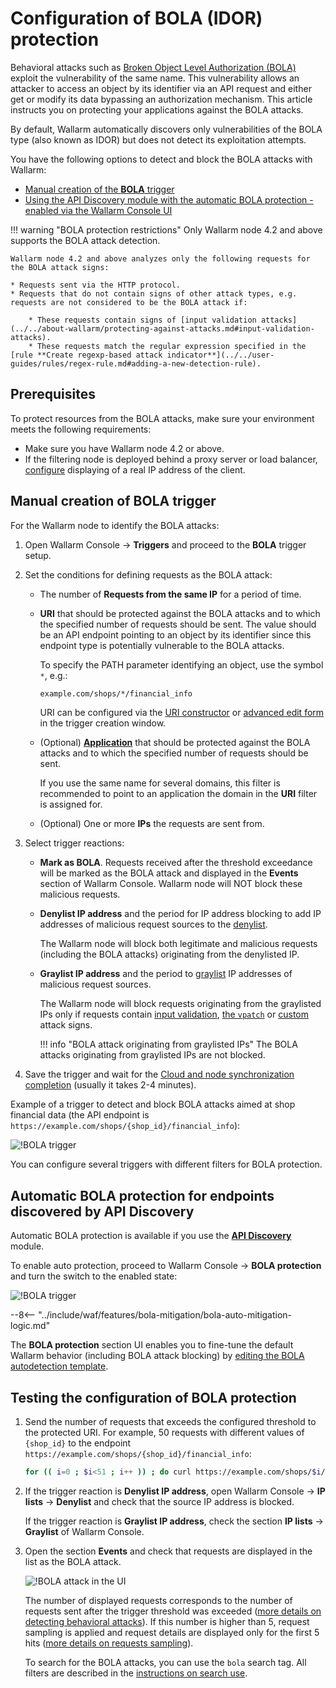 [variability-in-endpoints-docs]:       ../../about-wallarm/api-discovery.md#variability-in-endpoints
[changes-in-api-structure-docs]:       ../../user-guides/api-discovery.md#tracking-changes-in-api-structure
[bola-protection-for-endpoints-docs]:  ../../about-wallarm/api-discovery.md#automatic-bola-protection

# Configuration of BOLA (IDOR) protection

Behavioral attacks such as [Broken Object Level Authorization (BOLA)](../../attacks-vulns-list.md#broken-object-level-authorization-bola) exploit the vulnerability of the same name. This vulnerability allows an attacker to access an object by its identifier via an API request and either get or modify its data bypassing an authorization mechanism. This article instructs you on protecting your applications against the BOLA attacks.

By default, Wallarm automatically discovers only vulnerabilities of the BOLA type (also known as IDOR) but does not detect its exploitation attempts.

You have the following options to detect and block the BOLA attacks with Wallarm:

* [Manual creation of the **BOLA** trigger](#manual-creation-of-bola-trigger)
* [Using the API Discovery module with the automatic BOLA protection - enabled via the Wallarm Console UI](#automatic-bola-protection-for-endpoints-discovered-by-api-discovery)

!!! warning "BOLA protection restrictions"
    Only Wallarm node 4.2 and above supports the BOLA attack detection.

    Wallarm node 4.2 and above analyzes only the following requests for the BOLA attack signs:

    * Requests sent via the HTTP protocol.
    * Requests that do not contain signs of other attack types, e.g. requests are not considered to be the BOLA attack if:

        * These requests contain signs of [input validation attacks](../../about-wallarm/protecting-against-attacks.md#input-validation-attacks).
        * These requests match the regular expression specified in the [rule **Create regexp-based attack indicator**](../../user-guides/rules/regex-rule.md#adding-a-new-detection-rule).

## Prerequisites

To protect resources from the BOLA attacks, make sure your environment meets the following requirements:

* Make sure you have Wallarm node 4.2 or above.
* If the filtering node is deployed behind a proxy server or load balancer, [configure](../using-proxy-or-balancer-en.md) displaying of a real IP address of the client.

## Manual creation of BOLA trigger

For the Wallarm node to identify the BOLA attacks:

1. Open Wallarm Console → **Triggers** and proceed to the **BOLA** trigger setup.
1. Set the conditions for defining requests as the BOLA attack:

    * The number of **Requests from the same IP** for a period of time.
    * **URI** that should be protected against the BOLA attacks and to which the specified number of requests should be sent. The value should be an API endpoint pointing to an object by its identifier since this endpoint type is potentially vulnerable to the BOLA attacks.

        To specify the PATH parameter identifying an object, use the symbol `*`, e.g.:

        ```bash
        example.com/shops/*/financial_info
        ```

        URI can be configured via the [URI constructor](../../user-guides/rules/add-rule.md#uri-constructor) or [advanced edit form](../../user-guides/rules/add-rule.md#advanced-edit-form) in the trigger creation window.

    * (Optional) [**Application**](../../user-guides/settings/applications.md) that should be protected against the BOLA attacks and to which the specified number of requests should be sent.

        If you use the same name for several domains, this filter is recommended to point to an application the domain in the **URI** filter is assigned for.

    * (Optional) One or more **IPs** the requests are sent from.
1. Select trigger reactions:

    * **Mark as BOLA**. Requests received after the threshold exceedance will be marked as the BOLA attack and displayed in the **Events** section of Wallarm Console. Wallarm node will NOT block these malicious requests.
    * **Denylist IP address** and the period for IP address blocking to add IP addresses of malicious request sources to the [denylist](../../user-guides/ip-lists/denylist.md).
    
        The Wallarm node will block both legitimate and malicious requests (including the BOLA attacks) originating from the denylisted IP.
    
    * **Graylist IP address** and the period to [graylist](../../user-guides/ip-lists/graylist.md) IP addresses of malicious request sources.
    
        The Wallarm node will block requests originating from the graylisted IPs only if requests contain [input validation](../../about-wallarm/protecting-against-attacks.md#input-validation-attacks), [the `vpatch`](../../user-guides/rules/vpatch-rule.md) or [custom](../../user-guides/rules/regex-rule.md) attack signs.
        
        !!! info "BOLA attack originating from graylisted IPs"
            The BOLA attacks originating from graylisted IPs are not blocked.
1. Save the trigger and wait for the [Cloud and node synchronization completion](../configure-cloud-node-synchronization-en.md) (usually it takes 2-4 minutes).

Example of a trigger to detect and block BOLA attacks aimed at shop financial data (the API endpoint is `https://example.com/shops/{shop_id}/financial_info`):

![!BOLA trigger](../../images/user-guides/triggers/trigger-example7.png)

You can configure several triggers with different filters for BOLA protection.

## Automatic BOLA protection for endpoints discovered by API Discovery

Automatic BOLA protection is available if you use the **[API Discovery](../../about-wallarm/api-discovery.md)** module.

To enable auto protection, proceed to Wallarm Console → **BOLA protection** and turn the switch to the enabled state:

![!BOLA trigger](../../images/user-guides/bola-protection/trigger-enabled-state.png)

--8<-- "../include/waf/features/bola-mitigation/bola-auto-mitigation-logic.md"

The **BOLA protection** section UI enables you to fine-tune the default Wallarm behavior (including BOLA attack blocking) by [editing the BOLA autodetection template](../../user-guides/bola-protection.md).

## Testing the configuration of BOLA protection

1. Send the number of requests that exceeds the configured threshold to the protected URI. For example, 50 requests with different values of `{shop_id}` to the endpoint `https://example.com/shops/{shop_id}/financial_info`:

    ```bash
    for (( i=0 ; $i<51 ; i++ )) ; do curl https://example.com/shops/$i/financial_info ; done
    ```
1. If the trigger reaction is **Denylist IP address**, open Wallarm Console → **IP lists** → **Denylist** and check that the source IP address is blocked.

    If the trigger reaction is **Graylist IP address**, check the section **IP lists** → **Graylist** of Wallarm Console.
1. Open the section **Events** and check that requests are displayed in the list as the BOLA attack.

    ![!BOLA attack in the UI](../../images/user-guides/events/bola-attack.png)

    The number of displayed requests corresponds to the number of requests sent after the trigger threshold was exceeded ([more details on detecting behavioral attacks](../../about-wallarm/protecting-against-attacks.md#behavioral-attacks)). If this number is higher than 5, request sampling is applied and request details are displayed only for the first 5 hits ([more details on requests sampling](../../user-guides/events/analyze-attack.md#sampling-of-hits)).

    To search for the BOLA attacks, you can use the `bola` search tag. All filters are described in the [instructions on search use](../../user-guides/search-and-filters/use-search.md).
